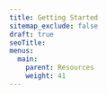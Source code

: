 ```yaml
---
title: Getting Started
sitemap_exclude: false
draft: true
seoTitle: 
menus:
  main:
    parent: Resources
    weight: 41
---
```


